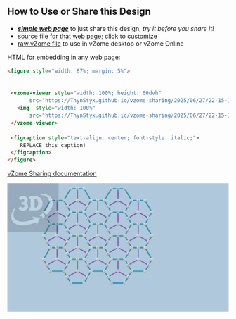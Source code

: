 
## How to Use or Share this Design

 - [***simple web page***](<https://ThynStyx.github.io/vzome-sharing/2025/06/27/22-15-12-Convex-Pentagonal-Type-3-Tiling/>) to just share this design; *try it before you share it!*
 - [source file for that web page](<https://github.com/ThynStyx/vzome-sharing/edit/main/2025/06/27/22-15-12-Convex-Pentagonal-Type-3-Tiling/index.md>); click to customize
 - [raw vZome file](<https://raw.githubusercontent.com/ThynStyx/vzome-sharing/main/2025/06/27/22-15-12-Convex-Pentagonal-Type-3-Tiling/Convex-Pentagonal-Type-3-Tiling.vZome>) to use in vZome desktop or vZome Online
 
 HTML for embedding in any web page:
 ```html
<figure style="width: 87%; margin: 5%">
  
  
  <vzome-viewer style="width: 100%; height: 60dvh" 
        src="https://ThynStyx.github.io/vzome-sharing/2025/06/27/22-15-12-Convex-Pentagonal-Type-3-Tiling/Convex-Pentagonal-Type-3-Tiling.vZome" >
    <img  style="width: 100%"
        src="https://ThynStyx.github.io/vzome-sharing/2025/06/27/22-15-12-Convex-Pentagonal-Type-3-Tiling/Convex-Pentagonal-Type-3-Tiling.png" >
  </vzome-viewer>

  <figcaption style="text-align: center; font-style: italic;">
     REPLACE this caption!
  </figcaption>
</figure>

 ```

[vZome Sharing documentation](https://vzome.github.io/vzome/sharing.html#how-it-works)

![Image](<Convex-Pentagonal-Type-3-Tiling.png>)

